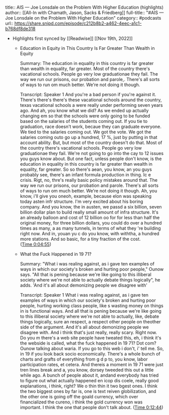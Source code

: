 title:: AIS —  Joe Lonsdale on the Problem With Higher Education (highlights)
author:: [[All-In with Chamath, Jason, Sacks & Friedberg]]
full-title:: "\#AIS —  Joe Lonsdale on the Problem With Higher Education"
category:: #podcasts
url:: https://share.snipd.com/episode/c212b8b2-a462-4eec-a1c1-b768df8de318

- Highlights first synced by [[Readwise]] [[Nov 19th, 2022]]
	- Education in Equity in This Country Is Far Greater Than Wealth in Equity
	  
	  Summary:
	  The education in equality in this country is far greater than wealth in equality, far greater. Most of the country there's vacational schools. People go very low graduationae they fail. The way we run our prisons, our probation and parole,. There's all sorts of ways to run om much better. We're not doing it though.
	  
	  Transcript:
	  Speaker 1
	  And you're a bad person if you're against it. There's there's there's these vacational schools around the country, texas vacational schools a were really under performing seven years ago. And ah, you know what we did? As we ended up actually changing em so that the schools were only going to be funded based on the salaries of the students coming out. If you tie to graduation, race doesn't work, becaue they can graduate everyone. We tied to the salaries coming out. We got the vote. We got the salaries coming outo go up a hundred, 17 %, just by putting in that account ability. But, but most of the country doesn't do that. Most of the country there's vacational schools. People go very low graduationae they fail. We're not going to go into the cay to 12 issues you guys know about. But one fact, unless people don't know, is the education in equality in this country is far greater than wealth in equality, far greater. So so there's aean, you know, an you guys probably see, there's an infant formula production in thing. Ic e crisis. Rigt, no, thre's really basic policy mistakes around that. The way we run our prisons, our probation and parole. There's all sorts of ways to run om much better. We're not doing it though. Ah, you know, i'll give you oneoh, example, because elon was speaking today asten infr structure. I'm very excited about his boring company. And you know, the in austen, we passd a six billion, seven billion dollar plan to build really small amount of infra structure. It's an already balloon and cost of 12 billion oo for for less than half the original money, for three billion dollars, you could do over a hundred times as many, a as many tunnels, in terms of what they 're building right now. And in, youan yu c do you know, with withtha, a hundred more stations. And so basic, for a tiny fraction of the cost. ([Time 0:04:55](https://share.snipd.com/snip/108d8518-6206-4dff-832d-4fcf7d4788f5))
	- What the Fuck Happened in 19 71?
	  
	  Summary:
	  "What i was realing against, as i gave ten examples of ways in which our society's broken and hurting poor people," Ounow says. "All that is pening because we're like going to this illiberal society where we're not able to actually debate things logically", he adds. 'And it's all about demonizing people we disagree with'
	  
	  Transcript:
	  Speaker 1
	  What i was realing against, as i gave ten examples of ways in which our society's broken and hurting poor people, hurting working class people, like s wasting money on things in is functional ways. And all that is pening because we're like going to this illiberal society where we're not able to actually, like, debate things logically, sure an respect, a respect other people on theother side of the argument. And it's all about demonizing people we disagree with. And i think that's just really, really scary. Right now. Do you m there's a web site people have tweated this, eh, i think it's the webside is called, what the fuck happened in 19 71? Dot com? Ounow talking about waria. If you go to this web i don't, i' tell me. So, in 19 if you look back socio economically. There's a whole bunch of charts and grafts of everything from g d p to, you know, labor participation rates, et cetera. And thereis a moment in 19 71 were just tren lines break and a, you know, dorsey tweeded this out a little while ago. A bunch of people about it, andand everybody has tried to figure out what actually happened en icop dis coele, really good explanations, i think, right? We o thin thin it two bgest ones. I think the two biggest ones by far is, one is text reiven globilization, and the other one is going off the goald currency, which over financialized the cureno, i think the gold currency won was important. I think the one that people don't talk about. ([Time 0:12:44](https://share.snipd.com/snip/647b6f2b-891e-445d-aa77-b238c604d399))